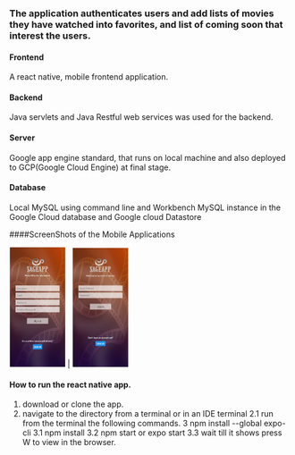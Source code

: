 ### The application authenticates users and add lists of movies they have watched into favorites, and list of coming soon that interest the users.

#### Frontend
A react native, mobile frontend application.

#### Backend
Java servlets and Java Restful web services was used for the backend.

#### Server
Google app engine standard, that runs on local machine and also deployed to GCP(Google Cloud Engine) at final stage. 

#### Database
Local MySQL using command line and Workbench
MySQL instance in the Google Cloud database and Google cloud Datastore


####ScreenShots of the Mobile Applications

<img src="img/Signup-page.jpg" width="100">   |    <img src="img/login-page.jpg" width="100">


#### How to run the react native app.

1.  download or clone the app.
2.  navigate to the directory from a terminal or in an IDE terminal
2.1 run from the terminal the following commands.
3   npm install --global expo-cli 
3.1 npm install
3.2 npm start or expo start
3.3 wait till it shows press W to view in the browser.
